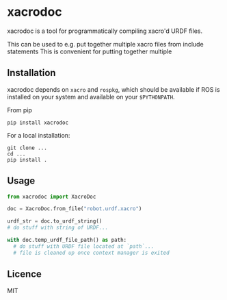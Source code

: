 # xacrodoc

xacrodoc is a tool for programmatically compiling xacro'd URDF files.

This can be used to e.g. put together multiple xacro files from include statements
This is convenient for putting together multiple 

## Installation

xacrodoc depends on `xacro` and `rospkg`, which should be available if ROS is
installed on your system and available on your `$PYTHONPATH`.

From pip
```
pip install xacrodoc
```

For a local installation:
```
git clone ...
cd ...
pip install .
```

## Usage

```python
from xacrodoc import XacroDoc

doc = XacroDoc.from_file("robot.urdf.xacro")

urdf_str = doc.to_urdf_string()
# do stuff with string of URDF...

with doc.temp_urdf_file_path() as path:
  # do stuff with URDF file located at `path`...
  # file is cleaned up once context manager is exited
```

## Licence

MIT
